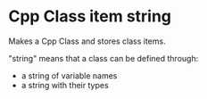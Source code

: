 # Cpp Class item string

Makes a Cpp Class and stores class items.

"string" means that a class can be defined through:
- a string of variable names
- a string with their types
